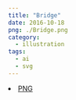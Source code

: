 ```yaml
---
title: "Bridge"
date: 2016-10-18
png: ./Bridge.png
category:
  - illustration
tags:
  - ai
  - svg
---
```

<li><a href="./Bridge.png" download className="btn-png">PNG</a></li>